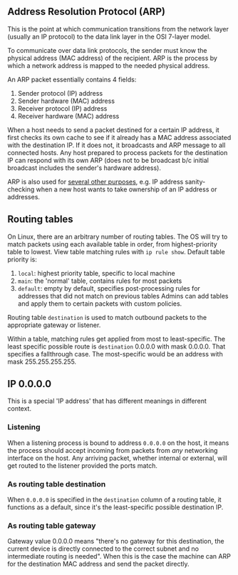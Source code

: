 ## Address Resolution Protocol (ARP)
This is the point at which communication transitions from the network layer (usually an IP protocol) to the data link layer in the OSI 7-layer model.

To communicate over data link protocols, the sender must know the physical address (MAC address) of the recipient. ARP is the process by which a network address is mapped to the needed physical address.

An ARP packet essentially contains 4 fields: 
1. Sender protocol (IP) address
2. Sender hardware (MAC) address
3. Receiver protocol (IP) address
4. Receiver hardware (MAC) address

When a host needs to send a packet destined for a certain IP address, it first checks its own cache to see if it already has a MAC address associated with the destination IP. If it does not, it broadcasts and ARP message to all connected hosts. Any host prepared to process packets for the destination IP can respond with its own ARP (does not to be broadcast b/c initial broadcast includes the sender's hardware address).

ARP is also used for [several other purposes](https://en.wikipedia.org/wiki/Address_Resolution_Protocol), e.g. IP address sanity-checking when a new host wants to take ownership of an IP address or addresses.
## Routing tables
On Linux, there are an arbitrary number of routing tables. The OS will try to match packets using each available table in order, from highest-priority table to lowest. View table matching rules with `ip rule show`. Default table priority is:
1. `local`: highest priority table, specific to local machine
2. `main`: the 'normal' table, contains rules for most packets
3. `default`: empty by default, specifies post-processing rules for addresses that did not match on previous tables
Admins can add tables and apply them to certain packets with custom policies.

Routing table `destination` is used to match outbound packets to the appropriate gateway or listener. 

Within a table, matching rules get applied from most to least-specific. The least specific possible route is `destination` 0.0.0.0 with mask 0.0.0.0. That specifies a fallthrough case. The most-specific would be an address with mask 255.255.255.255.

## IP 0.0.0.0
This is a special 'IP address' that has different meanings in different context.

### Listening
When a listening process is bound to address `0.0.0.0` on the host, it means the process should accept incoming from packets from _any_ networking interface on the host. Any arriving packet, whether internal or external, will get routed to the listener provided the ports match.

### As routing table destination
When `0.0.0.0` is specified in the `destination` column of a routing table, it functions as a default, since it's the least-specific possible destination IP.

### As routing table gateway
Gateway value 0.0.0.0 means "there's no gateway for this destination, the current device is directly connected to the correct subnet and no intermediate routing is needed". When this is the case the machine can ARP for the destination MAC address and send the packet directly.